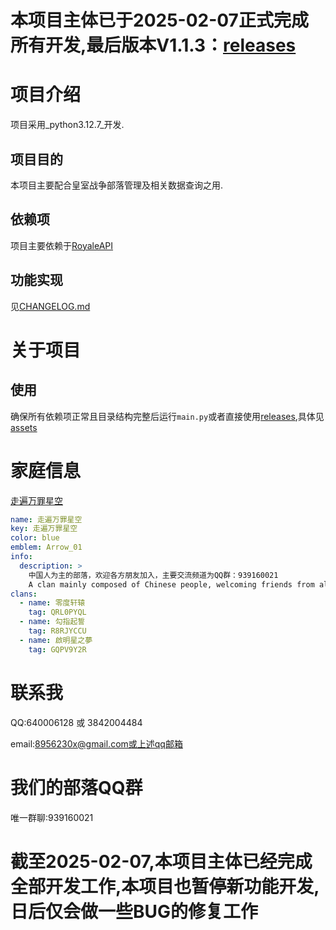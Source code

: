 # 本项目主体已于2025-02-07正式完成所有开发,最后版本V1.1.3：[releases](https://github.com/Arshtyi/RoyaleAnalyze/releases)

# 项目介绍

项目采用_python3.12.7_开发.

## 项目目的

本项目主要配合皇室战争部落管理及相关数据查询之用.

## 依赖项

项目主要依赖于[RoyaleAPI](https://royaleapi.com/)

## 功能实现

见[CHANGELOG.md](https://github.com/Arshtyi/RoyaleAnalyze/blob/main/CHANGELOG.md)

# 关于项目
## 使用
确保所有依赖项正常且目录结构完整后运行`main.py`或者直接使用[releases](https://github.com/Arshtyi/RoyaleAnalyze/releases),具体见[assets](https://github.com/Arshtyi/RoyaleAnalyze/tree/main/assets)

# 家庭信息

[走遍万罪星空](https://github.com/Arshtyi/RoyaleAnalyze/blob/main/%E8%B5%B0%E9%81%8D%E4%B8%87%E7%BD%AA%E6%98%9F%E7%A9%BA.yml "家庭信息")

```yml
name: 走遍万罪星空
key: 走遍万罪星空
color: blue
emblem: Arrow_01
info:
  description: >
    中国人为主的部落，欢迎各方朋友加入，主要交流频道为QQ群：939160021
    A clan mainly composed of Chinese people, welcoming friends from all sides to join. The main communication channel is QQ group: 939160021
clans:
  - name: 零度轩辕
    tag: QRL0PYQL
  - name: 勾指起誓
    tag: R8RJYCCU
  - name: 啟明星之夢
    tag: GQPV9Y2R
```
# 联系我
QQ:640006128 或 3842004484

email:8956230x@gmail.com或上述qq邮箱
# 我们的部落QQ群
唯一群聊:939160021
# 截至2025-02-07,本项目主体已经完成全部开发工作,本项目也暂停新功能开发,日后仅会做一些BUG的修复工作